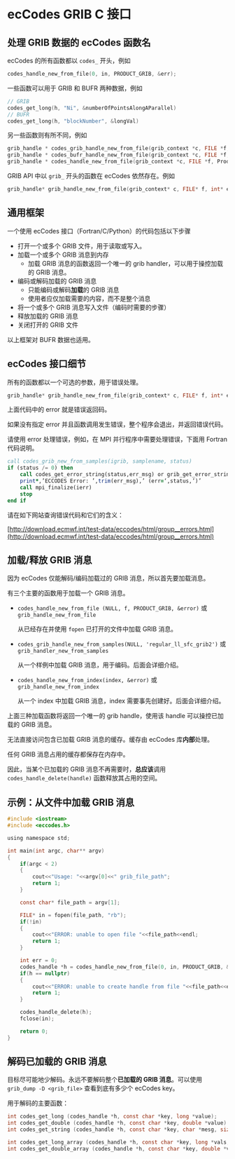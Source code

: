 # ecCodes GRIB C 接口

## 处理 GRIB 数据的 ecCodes 函数名

ecCodes 的所有函数都以 `codes_` 开头，例如

```c
codes_handle_new_from_file(0, in, PRODUCT_GRIB, &err);
```

一些函数可以用于 GRIB 和 BUFR 两种数据，例如

```c
// GRIB
codes_get_long(h, "Ni", &numberOfPointsAlongAParallel)
// BUFR
codes_get_long(h, "blockNumber", &longVal)
```

另一些函数则有所不同，例如

```c
grib_handle * codes_grib_handle_new_from_file(grib_context *c, FILE *f, int *error);
grib_handle * codes_bufr_handle_new_from_file(grib_context *c, FILE *f, int *error);
grib_handle * codes_handle_new_from_file(grib_context *c, FILE *f, ProductKind product, int *error);
```

GRIB API 中以 `grib_` 开头的函数在 ecCodes 依然存在。例如

```c
grib_handle* grib_handle_new_from_file(grib_context* c, FILE* f, int* error);
```

## 通用框架

一个使用 ecCodes 接口（Fortran/C/Python）的代码包括以下步骤

- 打开一个或多个 GRIB 文件，用于读取或写入。
- 加载一个或多个 GRIB 消息到内存
    - 加载 GRIB 消息的函数返回一个唯一的 grib handler，可以用于操控加载的 GRIB 消息。
- 编码或解码加载的 GRIB 消息
    - 只能编码或解码**加载**的 GRIB 消息
    - 使用者应仅加载需要的内容，而不是整个消息
- 将一个或多个 GRIB 消息写入文件（编码时需要的步骤）
- 释放加载的 GRIB 消息
- 关闭打开的 GRIB 文件

以上框架对 BUFR 数据也适用。

## ecCodes 接口细节

所有的函数都以一个可选的参数，用于错误处理。

```c
grib_handle* grib_handle_new_from_file(grib_context* c, FILE* f, int* error);
```

上面代码中的 error 就是错误返回码。

如果没有指定 error 并且函数调用发生错误，整个程序会退出，并返回错误代码。

请使用 error 处理错误，例如，在 MPI 并行程序中需要处理错误，下面用 Fortran 代码说明。

```fortran
call codes_grib_new_from_samples(igrib, samplename, status)
if (status /= 0) then
    call codes_get_error_string(status,err_msg) or grib_get_error_string
    print*,’ECCODES Error: ’,trim(err_msg),’ (err=‘,status,’)’
    call mpi_finalize(ierr)
    stop
end if
```

请在如下网站查询错误代码和它们的含义：

[http://download.ecmwf.int/test-data/eccodes/html/group__errors.html](http://download.ecmwf.int/test-data/eccodes/html/group__errors.html)

## 加载/释放 GRIB 消息

因为 ecCodes 仅能解码/编码加载过的 GRIB 消息，所以首先要加载消息。

有三个主要的函数用于加载一个 GRIB 消息。

- `codes_handle_new_from_file (NULL, f, PRODUCT_GRIB, &error)` 或 `grib_handle_new_from_file`

    从已经存在并使用 `fopen` 已打开的文件中加载 GRIB 消息。

- `codes_grib_handle_new_from_samples(NULL, 'regular_ll_sfc_grib2')` 或 `grib_handler_new_from_samples`

    从一个样例中加载 GRIB 消息，用于编码。后面会详细介绍。

- `codes_handle_new_from_index(index, &error)` 或 `grib_handle_new_from_index`

    从一个 index 中加载 GRIB 消息，index 需要事先创建好。后面会详细介绍。

上面三种加载函数将返回一个唯一的 grib handle，使用该 handle 可以操控已加载的 GRIB 消息。

无法直接访问包含已加载 GRIB 消息的缓存。缓存由 ecCodes 库**内部**处理。

任何 GRIB 消息占用的缓存都保存在内存中。

因此，当某个已加载的 GRIB 消息不再需要时，**总应该**调用 `codes_handle_delete(handle)` 函数释放其占用的空间。

## 示例：从文件中加载 GRIB 消息

```c
#include <iostream>
#include <eccodes.h>

using namespace std;

int main(int argc, char** argv)
{
    if(argc < 2)
    {
        cout<<"Usage: "<<argv[0]<<" grib_file_path";
        return 1;
    }

    const char* file_path = argv[1];

    FILE* in = fopen(file_path, "rb");
    if(!in)
    {
        cout<<"ERROR: unable to open file "<<file_path<<endl;
        return 1;
    }

    int err = 0;
    codes_handle *h = codes_handle_new_from_file(0, in, PRODUCT_GRIB, &err);
    if(h == nullptr)
    {
        cout<<"ERROR: unable to create handle from file "<<file_path<<endl;
        return 1;
    }

    codes_handle_delete(h);
    fclose(in);

    return 0;
}
```

## 解码已加载的 GRIB 消息

目标尽可能地少解码。永远不要解码整个**已加载的 GRIB 消息**。可以使用 `grib_dump -D <grib_file>` 查看到底有多少个 ecCodes key。

用于解码的主要函数：

```c
int codes_get_long (codes_handle *h, const char *key, long *value);
int	codes_get_double (codes_handle *h, const char *key, double *value)
int	codes_get_string (codes_handle *h, const char *key, char *mesg, size_t *length)

int codes_get_long_array (codes_handle *h, const char *key, long *vals, size_t *length)
int	codes_get_double_array (codes_handle *h, const char *key, double *vals, size_t *length)
```


